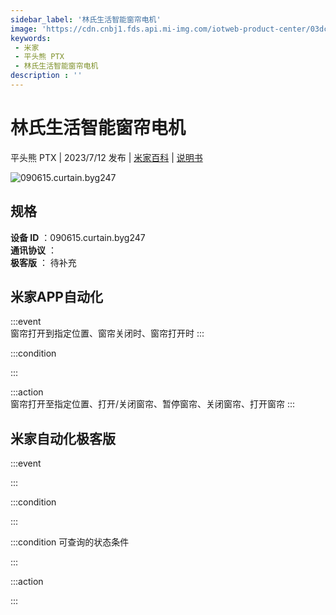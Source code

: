 ```yaml
---
sidebar_label: '林氏生活智能窗帘电机'
image: 'https://cdn.cnbj1.fds.api.mi-img.com/iotweb-product-center/03dc9307dce1047ab035fb326d3a29b9_1687242972549.png?GalaxyAccessKeyId=AKVGLQWBOVIRQ3XLEW&Expires=9223372036854775807&Signature=M2699STyXncxXBSxB/pl/uv+lbc='
keywords: 
 - 米家
 - 平头熊 PTX
 - 林氏生活智能窗帘电机
description : ''
---
```

# 林氏生活智能窗帘电机

平头熊 PTX | 2023/7/12 发布 | [米家百科](https://home.mi.com/webapp/content/baike/product/index.html?model=090615.curtain.byg247) | [说明书](https://home.mi.com/views/introduction.html?model=090615.curtain.byg247&region=cn)

![090615.curtain.byg247](https://cdn.cnbj1.fds.api.mi-img.com/iotweb-product-center/03dc9307dce1047ab035fb326d3a29b9_1687242972549.png?GalaxyAccessKeyId=AKVGLQWBOVIRQ3XLEW&Expires=9223372036854775807&Signature=M2699STyXncxXBSxB/pl/uv+lbc=)

## 规格  
> 
**设备 ID** ：090615.curtain.byg247  
**通讯协议** ：  
**极客版**  ： 待补充 


## 米家APP自动化  

:::event  
窗帘打开到指定位置、窗帘关闭时、窗帘打开时
:::

:::condition  

:::

:::action   
窗帘打开至指定位置、打开/关闭窗帘、暂停窗帘、关闭窗帘、打开窗帘
:::

## 米家自动化极客版  

:::event  

:::

:::condition  

:::

:::condition 可查询的状态条件  

:::

:::action  

:::

        
